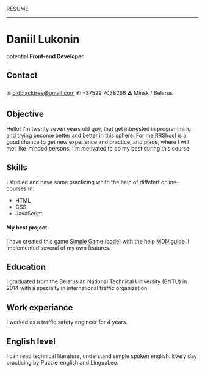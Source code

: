 RESUME
* * *
# Daniil Lukonin
potential **Front-end Developer** 

## Contact
&#x2709;  oldblacktree@gmail.com
&#x2706;  +37529 7038266
&#9962; Minsk / Belarus 

## Objective
Hello! I'm twenty seven years old guy, that get interested in programming and trying become better and better in this sphere. For me RRShool is a good chance to get new experience and practice, and place, where I will met like-minded persons. I'm motivated to do my best during this course.

## Skills
I studied and have some practicing whith the help of diffetert online-courses in:
+ HTML
+ CSS
+ JavaScript
#### My best project
I have created this game [Simple Game](https://oldblacktree.github.io/SimpleGame/) ([code](https://github.com/oldblacktree/SimpleGame)) with the help [MDN guide](https://developer.mozilla.org/ru/docs/Games/Tutorials/2D_Breakout_game_pure_JavaScript). 
I implemented several of my own features.
## Education
I graduated from the Belarusian National Technical University (BNTU) in 2014 with a specialty in international traffic organization.
## Work experiance
I worked as a traffic safety engineer for 4 years.
## English level
I can read technical literature, understand simple spoken english. Every day practicing by Puzzle-english and LinguaLeo.
